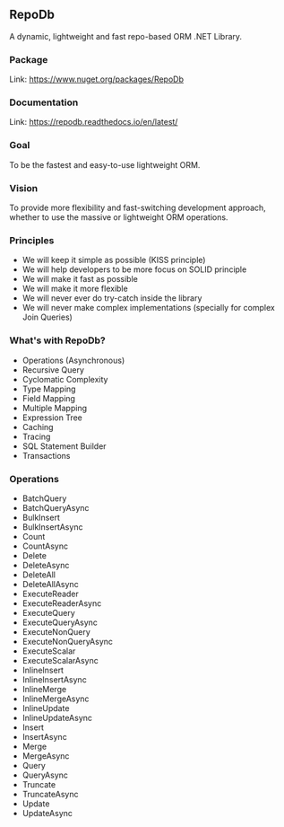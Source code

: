 ## RepoDb

A dynamic, lightweight and fast repo-based ORM .NET Library.

### Package
Link: https://www.nuget.org/packages/RepoDb

### Documentation
Link: https://repodb.readthedocs.io/en/latest/

### Goal

To be the fastest and easy-to-use lightweight ORM.

### Vision

To provide more flexibility and fast-switching development approach, whether to use the massive or lightweight ORM operations.

### Principles

 - We will keep it simple as possible (KISS principle)
 - We will help developers to be more focus on SOLID principle
 - We will make it fast as possible
 - We will make it more flexible
 - We will never ever do try-catch inside the library
 - We will never make complex implementations (specially for complex Join Queries)

### What's with RepoDb?

 - Operations (Asynchronous)
 - Recursive Query
 - Cyclomatic Complexity
 - Type Mapping
 - Field Mapping
 - Multiple Mapping
 - Expression Tree
 - Caching
 - Tracing
 - SQL Statement Builder
 - Transactions

### Operations

 - BatchQuery
 - BatchQueryAsync
 - BulkInsert
 - BulkInsertAsync
 - Count
 - CountAsync
 - Delete
 - DeleteAsync
 - DeleteAll
 - DeleteAllAsync
 - ExecuteReader
 - ExecuteReaderAsync
 - ExecuteQuery
 - ExecuteQueryAsync
 - ExecuteNonQuery
 - ExecuteNonQueryAsync
 - ExecuteScalar
 - ExecuteScalarAsync
 - InlineInsert
 - InlineInsertAsync
 - InlineMerge
 - InlineMergeAsync
 - InlineUpdate
 - InlineUpdateAsync
 - Insert
 - InsertAsync
 - Merge
 - MergeAsync
 - Query
 - QueryAsync
 - Truncate
 - TruncateAsync
 - Update
 - UpdateAsync
